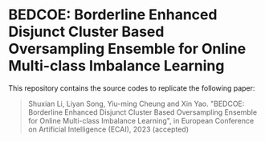 # BEDCOE: Borderline Enhanced Disjunct Cluster Based Oversampling Ensemble for Online Multi-class Imbalance Learning

This repository contains the source codes to replicate the following paper:

> Shuxian Li, Liyan Song, Yiu-ming Cheung and Xin Yao. "BEDCOE: Borderline Enhanced Disjunct Cluster Based Oversampling Ensemble for Online Multi-class Imbalance Learning", in European Conference on Artificial Intelligence (ECAI), 2023 (accepted)
